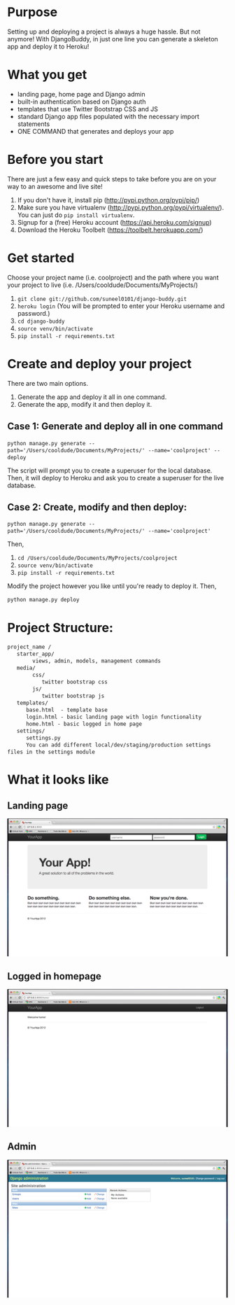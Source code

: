 # Purpose
Setting up and deploying a project is always a huge hassle.
But not anymore! With DjangoBuddy, in just one line you can generate a skeleton app and deploy it to Heroku!

# What you get
* landing page, home page and Django admin
* built-in authentication based on Django auth
* templates that use Twitter Bootstrap CSS and JS
* standard Django app files populated with the necessary import statements
* ONE COMMAND that generates and deploys your app

# Before you start
There are just a few easy and quick steps to take before you are on your way to an awesome and live site!

1. If you don't have it, install pip (http://pypi.python.org/pypi/pip/)
2. Make sure you have virtualenv (http://pypi.python.org/pypi/virtualenv/). You can just do ```pip install virtualenv```.
3. Signup for a (free) Heroku account (https://api.heroku.com/signup)
4. Download the Heroku Toolbelt (https://toolbelt.herokuapp.com/)

# Get started
Choose your project name (i.e. coolproject) and the path where you want your project to live (i.e. /Users/cooldude/Documents/MyProjects/)


1. `git clone git://github.com/suneel0101/django-buddy.git`
2. `heroku login`
(You will be prompted to enter your Heroku username and password.)
3. `cd django-buddy `
4. `source venv/bin/activate`
5. `pip install -r requirements.txt`


# Create and deploy your project
There are two main options.

1. Generate the app and deploy it all in one command.
2. Generate the app, modify it and then deploy it.

## Case 1: Generate and deploy all in one command
```
python manage.py generate --path='/Users/cooldude/Documents/MyProjects/' --name='coolproject' --deploy
```

The script will prompt you to create a superuser for the local database.
Then, it will deploy to Heroku and ask you to create a superuser for the live database.


## Case 2: Create, modify and then deploy:
```
python manage.py generate --path='/Users/cooldude/Documents/MyProjects/' --name='coolproject'
```
Then,

1. `cd /Users/cooldude/Documents/MyProjects/coolproject`
2. `source venv/bin/activate`
3. `pip install -r requirements.txt`

Modify the project however you like until you're ready to deploy it. 
Then,
```
python manage.py deploy
```

# Project Structure:
```
project_name /
   starter_app/
        views, admin, models, management commands
   media/
        css/
           twitter bootstrap css
        js/
           twitter bootstrap js
   templates/
      base.html  - template base
      login.html - basic landing page with login functionality
      home.html - basic logged in home page
   settings/
      settings.py
      You can add different local/dev/staging/production settings files in the settings module
```

# What it looks like
## Landing page
![Screenshot of landing page](https://github.com/suneel0101/django-buddy/raw/master/media/img/landing_page.png)
## Logged in homepage
![Screenshot of logged in homepage](https://github.com/suneel0101/django-buddy/raw/master/media/img/home_page.png)
## Admin
![Screenshot of admin](https://github.com/suneel0101/django-buddy/raw/master/media/img/django-admin.png)